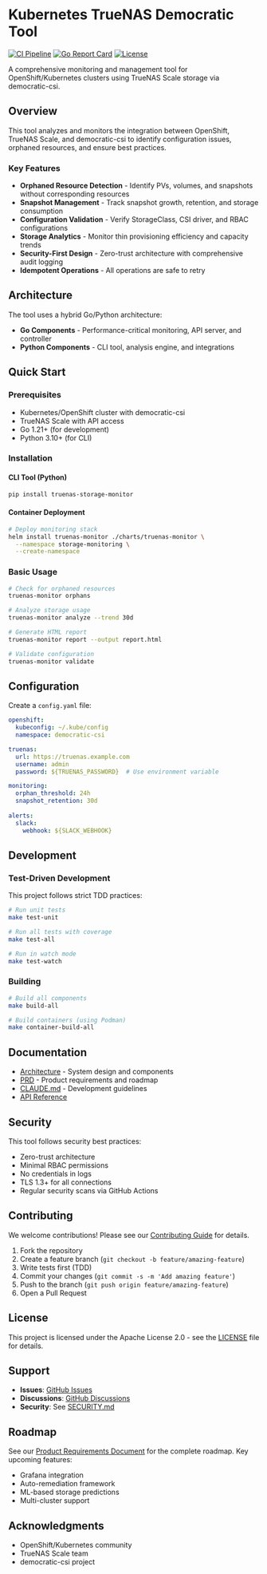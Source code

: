 # Kubernetes TrueNAS Democratic Tool

[![CI Pipeline](https://github.com/tomazb/kubernetes-truenas-democratic-tool/actions/workflows/ci.yml/badge.svg)](https://github.com/tomazb/kubernetes-truenas-democratic-tool/actions/workflows/ci.yml)
[![Go Report Card](https://goreportcard.com/badge/github.com/tomazb/kubernetes-truenas-democratic-tool)](https://goreportcard.com/report/github.com/tomazb/kubernetes-truenas-democratic-tool)
[![License](https://img.shields.io/badge/License-Apache%202.0-blue.svg)](https://opensource.org/licenses/Apache-2.0)

A comprehensive monitoring and management tool for OpenShift/Kubernetes clusters using TrueNAS Scale storage via democratic-csi.

## Overview

This tool analyzes and monitors the integration between OpenShift, TrueNAS Scale, and democratic-csi to identify configuration issues, orphaned resources, and ensure best practices.

### Key Features

- **Orphaned Resource Detection** - Identify PVs, volumes, and snapshots without corresponding resources
- **Snapshot Management** - Track snapshot growth, retention, and storage consumption
- **Configuration Validation** - Verify StorageClass, CSI driver, and RBAC configurations
- **Storage Analytics** - Monitor thin provisioning efficiency and capacity trends
- **Security-First Design** - Zero-trust architecture with comprehensive audit logging
- **Idempotent Operations** - All operations are safe to retry

## Architecture

The tool uses a hybrid Go/Python architecture:

- **Go Components** - Performance-critical monitoring, API server, and controller
- **Python Components** - CLI tool, analysis engine, and integrations

## Quick Start

### Prerequisites

- Kubernetes/OpenShift cluster with democratic-csi
- TrueNAS Scale with API access
- Go 1.21+ (for development)
- Python 3.10+ (for CLI)

### Installation

#### CLI Tool (Python)

```bash
pip install truenas-storage-monitor
```

#### Container Deployment

```bash
# Deploy monitoring stack
helm install truenas-monitor ./charts/truenas-monitor \
  --namespace storage-monitoring \
  --create-namespace
```

### Basic Usage

```bash
# Check for orphaned resources
truenas-monitor orphans

# Analyze storage usage
truenas-monitor analyze --trend 30d

# Generate HTML report
truenas-monitor report --output report.html

# Validate configuration
truenas-monitor validate
```

## Configuration

Create a `config.yaml` file:

```yaml
openshift:
  kubeconfig: ~/.kube/config
  namespace: democratic-csi

truenas:
  url: https://truenas.example.com
  username: admin
  password: ${TRUENAS_PASSWORD}  # Use environment variable

monitoring:
  orphan_threshold: 24h
  snapshot_retention: 30d
  
alerts:
  slack:
    webhook: ${SLACK_WEBHOOK}
```

## Development

### Test-Driven Development

This project follows strict TDD practices:

```bash
# Run unit tests
make test-unit

# Run all tests with coverage
make test-all

# Run in watch mode
make test-watch
```

### Building

```bash
# Build all components
make build-all

# Build containers (using Podman)
make container-build-all
```

## Documentation

- [Architecture](docs/ARCHITECTURE.md) - System design and components
- [PRD](docs/PRD.md) - Product requirements and roadmap
- [CLAUDE.md](CLAUDE.md) - Development guidelines
- [API Reference](https://yourusername.github.io/kubernetes-truenas-democratic-tool/)

## Security

This tool follows security best practices:

- Zero-trust architecture
- Minimal RBAC permissions
- No credentials in logs
- TLS 1.3+ for all connections
- Regular security scans via GitHub Actions

## Contributing

We welcome contributions! Please see our [Contributing Guide](CONTRIBUTING.md) for details.

1. Fork the repository
2. Create a feature branch (`git checkout -b feature/amazing-feature`)
3. Write tests first (TDD)
4. Commit your changes (`git commit -s -m 'Add amazing feature'`)
5. Push to the branch (`git push origin feature/amazing-feature`)
6. Open a Pull Request

## License

This project is licensed under the Apache License 2.0 - see the [LICENSE](LICENSE) file for details.

## Support

- **Issues**: [GitHub Issues](https://github.com/yourusername/kubernetes-truenas-democratic-tool/issues)
- **Discussions**: [GitHub Discussions](https://github.com/yourusername/kubernetes-truenas-democratic-tool/discussions)
- **Security**: See [SECURITY.md](.github/SECURITY.md)

## Roadmap

See our [Product Requirements Document](docs/PRD.md) for the complete roadmap. Key upcoming features:

- Grafana integration
- Auto-remediation framework
- ML-based storage predictions
- Multi-cluster support

## Acknowledgments

- OpenShift/Kubernetes community
- TrueNAS Scale team
- democratic-csi project